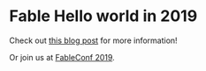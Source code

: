 # Fable Hello world in 2019

Check out [this blog post](https://axxes.com/en/net/hello-world-with-fable-in-2019) for more information!

Or join us at [FableConf 2019](https://fable.io/fableconf/#home). 